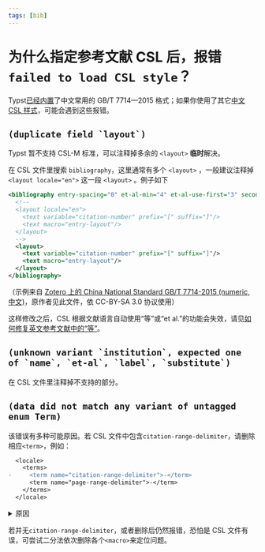 ```yaml
---
tags: [bib]
---
```

# 为什么指定参考文献 CSL 后，报错 `failed to load CSL style`？

Typst[已经内置](https://typst.app/docs/reference/model/bibliography/#parameters-style)了中文常用的 GB/T 7714—2015 格式；如果你使用了其它[中文 CSL 样式](https://zotero-chinese.com/styles/)，可能会遇到这些报错。

## ``(duplicate field `layout`)``

Typst 暂不支持 CSL-M 标准，可以注释掉多余的 `<layout>` **临时**解决。

在 CSL 文件里搜索 `bibliography`，这里通常有多个 `<layout>` ，一般建议注释掉 `<layout locale="en">` 这一段 `<layout>` 。例子如下

```xml
<bibliography entry-spacing="0" et-al-min="4" et-al-use-first="3" second-field-align="flush">
  <!--
  <layout locale="en">
    <text variable="citation-number" prefix="[" suffix="]"/>
    <text macro="entry-layout"/>
  </layout>
  -->
  <layout>
    <text variable="citation-number" prefix="[" suffix="]"/>
    <text macro="entry-layout"/>
  </layout>
</bibliography>
```

（示例来自 [Zotero 上的 China National Standard GB/T 7714-2015 (numeric, 中文)](https://www.zotero.org/styles/china-national-standard-gb-t-7714-2015-numeric)，原作者见此文件，依 CC-BY-SA 3.0 协议使用）

这样修改之后，CSL 根据文献语言自动使用“等”或“et al.”的功能会失效，请见[如何修复英文参考文献中的“等”](./bib-etal-lang.md)。

## ``(unknown variant `institution`, expected one of `name`, `et-al`, `label`, `substitute`)`` 

在 CSL 文件里注释掉不支持的部分。

## `(data did not match any variant of untagged enum Term)`

该错误有多种可能原因。若 CSL 文件中包含`citation-range-delimiter`，请删除相应`<term>`，例如：

```diff
  <locale>
    <terms>
-     <term name="citation-range-delimiter">-</term>
      <term name="page-range-delimiter">-</term>
    </terms>
  </locale>
```

<details>
  <summary>原因</summary>

  按照 GB/T 7714—2015，同一处连续引用多篇文献时，起讫序号间用短横线连接，例如`[255-256]`。这个短横线默认是`–`（U+2013 EN DASH），以上`citation-range-delimiter`将它修改为`-`（U+002D HYPHEN-MINUS）。不过`citation-range-delimiter`超出了 [CSL 规范](https://docs.citationstyles.org/en/stable/specification.html)和 [CSL-M 扩展](https://citeproc-js.readthedocs.io/en/latest/csl-m/)，是 [citeproc-js](https://github.com/Juris-M/citeproc-js/) 单独实现的，Typst 并不识别。

  <!-- https://github.com/zotero-chinese/styles/discussions/439#discussioncomment-12031020 -->
</details>

若并无`citation-range-delimiter`，或者删除后仍然报错，恐怕是 CSL 文件有误，可尝试二分法依次删除各个`<macro>`来定位问题。
